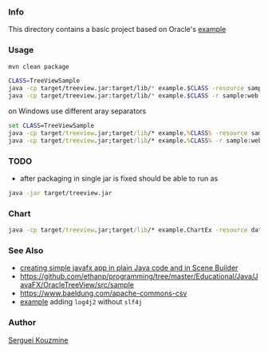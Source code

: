 ### Info
This directory contains a basic project based on Oracle's [example](http://docs.oracle.com/javafx/2/ui_controls/tree-view.htm)

### Usage
```sh
mvn clean package
```
```sh
CLASS=TreeViewSample
java -cp target/treeview.jar:target/lib/* example.$CLASS -resource sample:web:server1,sample:web:server2,sample:web:server3
java -cp target/treeview.jar:target/lib/* example.$CLASS -r sample:web:server1,sample:web:server2,sample:web:server3,sample:db:server1,sample:db:server2,sample:app:server1,sample:app:server2,sample:app:server3,sample:app:server4
```

on Windows use different aray separators

```cmd
set CLASS=TreeViewSample
java -cp target/treeview.jar;target/lib/* example.%CLASS% -resource sample:web:server1,sample:web:server2,sample:web:server3
java -cp target/treeview.jar;target/lib/* example.%CLASS% -r sample:web:server1,sample:web:server2,sample:web:server3,sample:db:server1,sample:db:server2,sample:app:server1,sample:app:server2,sample:app:server3,sample:app:server4
```

### TODO

* after packaging in single jar is fixed should be able to run as
```sh
java -jar target/treeview.jar
```

### Chart

```cmd
java -cp target/treeview.jar;target/lib/* example.ChartEx -resource data.csv
```
### See Also

 * [creating simple javafx app in plain Java code and in Scene Builder](https://sites.google.com/a/athaydes.com/renato-athaydes/posts/usingautomatontotestajavafx8app)
 * https://github.com/ethanp/programming/tree/master/Educational/Java/JavaFX/OracleTreeView/src/sample
 * https://www.baeldung.com/apache-commons-csv
 * [example](https://www.toolbox.com/tech/programming/question/how-to-implement-log4j-in-java-application-050809/) adding `log4j2` without `slf4j`

### Author
[Serguei Kouzmine](kouzmine_serguei@yahoo.com)
